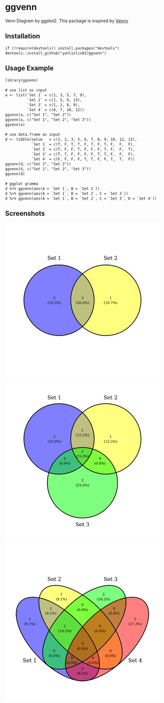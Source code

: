 # ggvenn

Venn Diagram by ggplot2. This package is inspired by [Venny](http://bioinfogp.cnb.csic.es/tools/venny/index.html)

## Installation

```{r}
if (!require(devtools)) install.packages("devtools")
devtools::install_github("yanlinlin82/ggvenn")
```

## Usage Example

```{r}
library(ggvenn)

# use list as input
a <- list(`Set 1` = c(1, 3, 5, 7, 9),
          `Set 2` = c(1, 5, 9, 13),
          `Set 3` = c(1, 2, 8, 9),
          `Set 4` = c(6, 7, 10, 12))
ggvenn(a, c("Set 1", "Set 2"))
ggvenn(a, c("Set 1", "Set 2", "Set 3"))
ggvenn(a)

# use data.frame as input
d <- tibble(value   = c(1, 2, 3, 5, 6, 7, 8, 9, 10, 12, 13),
            `Set 1` = c(T, F, T, T, F, T, F, T, F,  F,  F),
            `Set 2` = c(T, F, F, T, F, F, F, T, F,  F,  T),
            `Set 3` = c(T, T, F, F, F, F, T, T, F,  F,  F),
            `Set 4` = c(F, F, F, F, T, T, F, F, T,  T,  F))
ggvenn(d, c("Set 1", "Set 2"))
ggvenn(d, c("Set 1", "Set 2", "Set 3"))
ggvenn(d)

# ggplot gramma
d %>% ggvenn(aes(A = `Set 1`, B = `Set 2`))
d %>% ggvenn(aes(A = `Set 1`, B = `Set 2`, C = `Set 3`))
d %>% ggvenn(aes(A = `Set 1`, B = `Set 2`, C = `Set 3`, D = `Set 4`))
```

## Screenshots

![Venn 2](plots/venn-2.svg)

![Venn 3](plots/venn-3.svg)

![Venn 4](plots/venn-4.svg)
